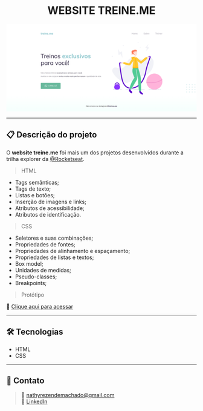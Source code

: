 <h1 align="center">WEBSITE TREINE.ME</h1>

![Imagem da página desenvolvida](./.github/preview-website.png)

<hr>

## 📋 Descrição do projeto

O <strong>website treine.me</strong> foi mais um dos projetos desenvolvidos durante a trilha explorer da <a href="https://www.rocketseat.com.br/">@Rocketseat</a>.

> HTML
- Tags semânticas;
- Tags de texto;
- Listas e botões;
- Inserção de imagens e links;
- Atributos de acessibilidade;
- Atributos de identificação.

> CSS
- Seletores e suas combinações;
- Propriedades de fontes;
- Propriedades de alinhamento e espaçamento;
- Propriedades de listas e textos;
- Box model;
- Unidades de medidas;
- Pseudo-classes;
- Breakpoints;

> Protótipo

🔗 [Clique aqui para acessar](https://nathxrz.github.io/TrilhaExplorer-projeto-2/)

<hr>

## 🛠️ Tecnologias 
- HTML
- CSS

<hr>

## 📩 Contato
> 📧 nathyrezendemachado@gmail.com <br>
> 💼 <a href="https://www.linkedin.com/in/nathalia-machado-021b1b230/"> LinkedIn</a> <br>